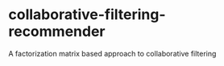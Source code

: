# collaborative-filtering-recommender
A factorization matrix based approach to collaborative filtering 
